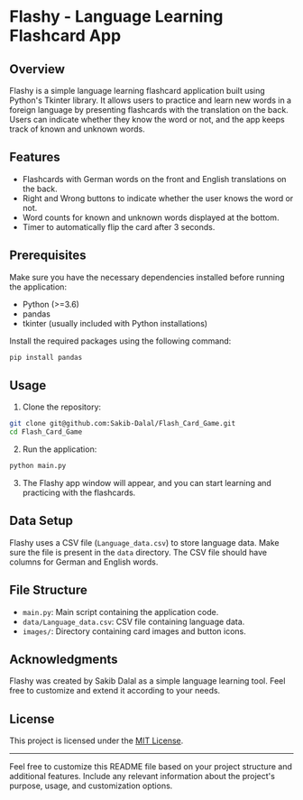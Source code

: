 # Flashy - Language Learning Flashcard App

## Overview

Flashy is a simple language learning flashcard application built using Python's Tkinter library. It allows users to practice and learn new words in a foreign language by presenting flashcards with the translation on the back. Users can indicate whether they know the word or not, and the app keeps track of known and unknown words.

## Features

- Flashcards with German words on the front and English translations on the back.
- Right and Wrong buttons to indicate whether the user knows the word or not.
- Word counts for known and unknown words displayed at the bottom.
- Timer to automatically flip the card after 3 seconds.

## Prerequisites

Make sure you have the necessary dependencies installed before running the application:

- Python (>=3.6)
- pandas
- tkinter (usually included with Python installations)

Install the required packages using the following command:

```bash
pip install pandas
```

## Usage

1. Clone the repository:

```bash
git clone git@github.com:Sakib-Dalal/Flash_Card_Game.git
cd Flash_Card_Game
```

2. Run the application:

```bash
python main.py
```

3. The Flashy app window will appear, and you can start learning and practicing with the flashcards.

## Data Setup

Flashy uses a CSV file (`Language_data.csv`) to store language data. Make sure the file is present in the `data` directory. The CSV file should have columns for German and English words.

## File Structure

- `main.py`: Main script containing the application code.
- `data/Language_data.csv`: CSV file containing language data.
- `images/`: Directory containing card images and button icons.

## Acknowledgments

Flashy was created by Sakib Dalal as a simple language learning tool. Feel free to customize and extend it according to your needs.

## License

This project is licensed under the [MIT License](LICENSE).

---

Feel free to customize this README file based on your project structure and additional features. Include any relevant information about the project's purpose, usage, and customization options.
